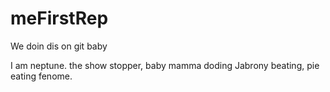# meFirstRep
We doin dis on git baby

I am neptune. the show stopper, baby mamma doding
Jabrony beating, pie eating fenome.

